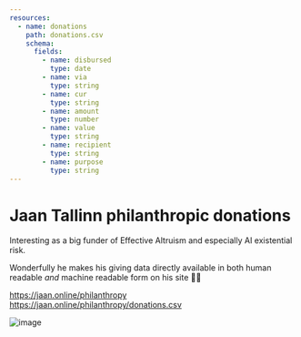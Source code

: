 ```yaml
---
resources:
  - name: donations
    path: donations.csv
    schema:
      fields:
        - name: disbursed
          type: date
        - name: via
          type: string
        - name: cur
          type: string
        - name: amount
          type: number
        - name: value
          type: string
        - name: recipient
          type: string
        - name: purpose
          type: string
---
```


# Jaan Tallinn philanthropic donations

Interesting as a big funder of Effective Altruism and especially AI existential risk.

Wonderfully he makes his giving data directly available in both human readable *and* machine readable form on his site 👏👏

https://jaan.online/philanthropy
https://jaan.online/philanthropy/donations.csv

![image](https://github.com/rufuspollock/jaan-tallin-donations/assets/180658/3c26e189-35cf-4284-a4f1-7a12ebdfe807)
